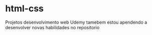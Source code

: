 # html-css
 Projetos desenvolvimento web Udemy 
 tamebem estou apendendo a desenvolver novas habilidades no repositorio
